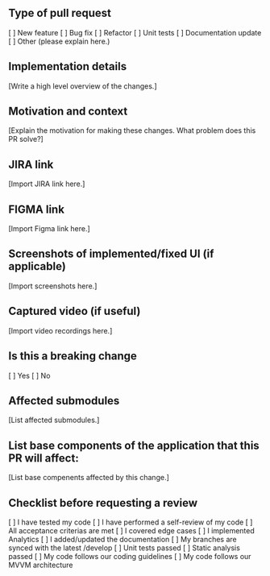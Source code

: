 ## Type of pull request
[ ] New feature
[ ] Bug fix
[ ] Refactor
[ ] Unit tests
[ ] Documentation update
[ ] Other (please explain here.)

## Implementation details
[Write a high level overview of the changes.]

## Motivation and context
[Explain the motivation for making these changes. What problem does this PR solve?]

## JIRA link
[Import JIRA link here.]

## FIGMA link
[Import Figma link here.]

## Screenshots of implemented/fixed UI (if applicable)
[Import screenshots here.]

## Captured video (if useful)
[Import video recordings here.]

## Is this a breaking change
[ ] Yes [ ] No

## Affected submodules
[List affected submodules.]

## List base components of the application that this PR will affect:
[List base compenents affected by this change.]

## Checklist before requesting a review
[ ] I have tested my code
[ ] I have performed a self-review of my code
[ ] All acceptance criterias are met
[ ] I covered edge cases
[ ] I implemented Analytics
[ ] I added/updated the documentation
[ ] My branches are synced with the latest /develop
[ ] Unit tests passed
[ ] Static analysis passed
[ ] My code follows our coding guidelines
[ ] My code follows our MVVM architecture
